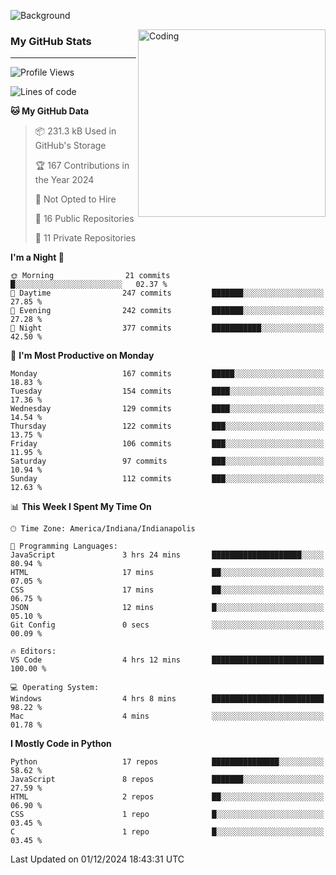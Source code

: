![Background](https://github.com/Nguyen-Noah/Nguyen-Noah/assets/112649680/f5d2296f-0508-400c-abcf-47c085708a2a)

<img align="right" alt="Coding" width="300" src="https://cdn.dribbble.com/users/1277312/screenshots/14733298/media/39b1045e593737587dd60e42c8422d1f.gif" >

### My GitHub Stats
---
<!--START_SECTION:waka-->
![Profile Views](http://img.shields.io/badge/Profile%20Views-0-blue)

![Lines of code](https://img.shields.io/badge/From%20Hello%20World%20I%27ve%20Written-221.1%20thousand%20lines%20of%20code-blue)

**🐱 My GitHub Data** 

> 📦 231.3 kB Used in GitHub's Storage 
 > 
> 🏆 167 Contributions in the Year 2024
 > 
> 🚫 Not Opted to Hire
 > 
> 📜 16 Public Repositories 
 > 
> 🔑 11 Private Repositories 
 > 
**I'm a Night 🦉** 

```text
🌞 Morning                21 commits          █░░░░░░░░░░░░░░░░░░░░░░░░   02.37 % 
🌆 Daytime                247 commits         ███████░░░░░░░░░░░░░░░░░░   27.85 % 
🌃 Evening                242 commits         ███████░░░░░░░░░░░░░░░░░░   27.28 % 
🌙 Night                  377 commits         ███████████░░░░░░░░░░░░░░   42.50 % 
```
📅 **I'm Most Productive on Monday** 

```text
Monday                   167 commits         █████░░░░░░░░░░░░░░░░░░░░   18.83 % 
Tuesday                  154 commits         ████░░░░░░░░░░░░░░░░░░░░░   17.36 % 
Wednesday                129 commits         ████░░░░░░░░░░░░░░░░░░░░░   14.54 % 
Thursday                 122 commits         ███░░░░░░░░░░░░░░░░░░░░░░   13.75 % 
Friday                   106 commits         ███░░░░░░░░░░░░░░░░░░░░░░   11.95 % 
Saturday                 97 commits          ███░░░░░░░░░░░░░░░░░░░░░░   10.94 % 
Sunday                   112 commits         ███░░░░░░░░░░░░░░░░░░░░░░   12.63 % 
```


📊 **This Week I Spent My Time On** 

```text
🕑︎ Time Zone: America/Indiana/Indianapolis

💬 Programming Languages: 
JavaScript               3 hrs 24 mins       ████████████████████░░░░░   80.94 % 
HTML                     17 mins             ██░░░░░░░░░░░░░░░░░░░░░░░   07.05 % 
CSS                      17 mins             ██░░░░░░░░░░░░░░░░░░░░░░░   06.75 % 
JSON                     12 mins             █░░░░░░░░░░░░░░░░░░░░░░░░   05.10 % 
Git Config               0 secs              ░░░░░░░░░░░░░░░░░░░░░░░░░   00.09 % 

🔥 Editors: 
VS Code                  4 hrs 12 mins       █████████████████████████   100.00 % 

💻 Operating System: 
Windows                  4 hrs 8 mins        █████████████████████████   98.22 % 
Mac                      4 mins              ░░░░░░░░░░░░░░░░░░░░░░░░░   01.78 % 
```

**I Mostly Code in Python** 

```text
Python                   17 repos            ███████████████░░░░░░░░░░   58.62 % 
JavaScript               8 repos             ███████░░░░░░░░░░░░░░░░░░   27.59 % 
HTML                     2 repos             ██░░░░░░░░░░░░░░░░░░░░░░░   06.90 % 
CSS                      1 repo              █░░░░░░░░░░░░░░░░░░░░░░░░   03.45 % 
C                        1 repo              █░░░░░░░░░░░░░░░░░░░░░░░░   03.45 % 
```




 Last Updated on 01/12/2024 18:43:31 UTC
<!--END_SECTION:waka-->

<!--
**Nguyen-Noah/Nguyen-Noah** is a ✨ _special_ ✨ repository because its `README.md` (this file) appears on your GitHub profile.

Here are some ideas to get you started:

- 🔭 I’m currently working on ...
- 🌱 I’m currently learning ...
- 👯 I’m looking to collaborate on ...
- 🤔 I’m looking for help with ...
- 💬 Ask me about ...
- 📫 How to reach me: ...
- 😄 Pronouns: ...
- ⚡ Fun fact: ...
-->
